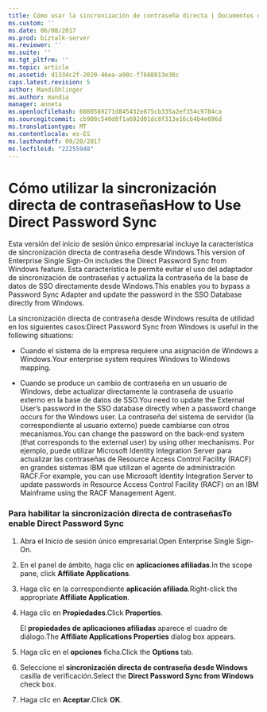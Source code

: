 ```yaml
---
title: Cómo usar la sincronización de contraseña directa | Documentos de Microsoft
ms.custom: ''
ms.date: 06/08/2017
ms.prod: biztalk-server
ms.reviewer: ''
ms.suite: ''
ms.tgt_pltfrm: ''
ms.topic: article
ms.assetid: d1334c2f-2020-46ea-a98c-f7688813e38c
caps.latest.revision: 5
author: MandiOhlinger
ms.author: mandia
manager: anneta
ms.openlocfilehash: 6080589271d845432e875cb335a2ef354c9784ca
ms.sourcegitcommit: cb908c540d8f1a692d01dc8f313e16cb4b4e696d
ms.translationtype: MT
ms.contentlocale: es-ES
ms.lasthandoff: 09/20/2017
ms.locfileid: "22255948"
---
```

# <a name="how-to-use-direct-password-sync"></a><span data-ttu-id="f0f74-102">Cómo utilizar la sincronización directa de contraseñas</span><span class="sxs-lookup"><span data-stu-id="f0f74-102">How to Use Direct Password Sync</span></span>
<span data-ttu-id="f0f74-103">Esta versión del inicio de sesión único empresarial incluye la característica de sincronización directa de contraseña desde Windows.</span><span class="sxs-lookup"><span data-stu-id="f0f74-103">This version of Enterprise Single Sign-On includes the Direct Password Sync from Windows feature.</span></span> <span data-ttu-id="f0f74-104">Esta característica le permite evitar el uso del adaptador de sincronización de contraseñas y actualiza la contraseña de la base de datos de SSO directamente desde Windows.</span><span class="sxs-lookup"><span data-stu-id="f0f74-104">This enables you to bypass a Password Sync Adapter and update the password in the SSO Database directly from Windows.</span></span>  
  
 <span data-ttu-id="f0f74-105">La sincronización directa de contraseña desde Windows resulta de utilidad en los siguientes casos:</span><span class="sxs-lookup"><span data-stu-id="f0f74-105">Direct Password Sync from Windows is useful in the following situations:</span></span>  
  
-   <span data-ttu-id="f0f74-106">Cuando el sistema de la empresa requiere una asignación de Windows a Windows.</span><span class="sxs-lookup"><span data-stu-id="f0f74-106">Your enterprise system requires Windows to Windows mapping.</span></span>  
  
-   <span data-ttu-id="f0f74-107">Cuando se produce un cambio de contraseña en un usuario de Windows, debe actualizar directamente la contraseña de usuario externo en la base de datos de SSO.</span><span class="sxs-lookup"><span data-stu-id="f0f74-107">You need to update the External User’s password in the SSO database directly when a password change occurs for the Windows user.</span></span> <span data-ttu-id="f0f74-108">La contraseña del sistema de servidor (la correspondiente al usuario externo) puede cambiarse con otros mecanismos.</span><span class="sxs-lookup"><span data-stu-id="f0f74-108">You can change the password on the back-end system (that corresponds to the external user) by using other mechanisms.</span></span> <span data-ttu-id="f0f74-109">Por ejemplo, puede utilizar Microsoft Identity Integration Server para actualizar las contraseñas de Resource Access Control Facility (RACF) en grandes sistemas IBM que utilizan el agente de administración RACF.</span><span class="sxs-lookup"><span data-stu-id="f0f74-109">For example, you can use Microsoft Identity Integration Server to update passwords in Resource Access Control Facility (RACF) on an IBM Mainframe using the RACF Management Agent.</span></span>  
  
### <a name="to-enable-direct-password-sync"></a><span data-ttu-id="f0f74-110">Para habilitar la sincronización directa de contraseñas</span><span class="sxs-lookup"><span data-stu-id="f0f74-110">To enable Direct Password Sync</span></span>  
  
1.  <span data-ttu-id="f0f74-111">Abra el Inicio de sesión único empresarial.</span><span class="sxs-lookup"><span data-stu-id="f0f74-111">Open Enterprise Single Sign-On.</span></span>  
  
2.  <span data-ttu-id="f0f74-112">En el panel de ámbito, haga clic en **aplicaciones afiliadas**.</span><span class="sxs-lookup"><span data-stu-id="f0f74-112">In the scope pane, click **Affiliate Applications**.</span></span>  
  
3.  <span data-ttu-id="f0f74-113">Haga clic en la correspondiente **aplicación afiliada**.</span><span class="sxs-lookup"><span data-stu-id="f0f74-113">Right-click the appropriate **Affiliate Application**.</span></span>  
  
4.  <span data-ttu-id="f0f74-114">Haga clic en **Propiedades**.</span><span class="sxs-lookup"><span data-stu-id="f0f74-114">Click **Properties**.</span></span>  
  
     <span data-ttu-id="f0f74-115">El **propiedades de aplicaciones afiliadas** aparece el cuadro de diálogo.</span><span class="sxs-lookup"><span data-stu-id="f0f74-115">The **Affiliate Applications Properties** dialog box appears.</span></span>  
  
5.  <span data-ttu-id="f0f74-116">Haga clic en el **opciones** ficha.</span><span class="sxs-lookup"><span data-stu-id="f0f74-116">Click the **Options** tab.</span></span>  
  
6.  <span data-ttu-id="f0f74-117">Seleccione el **sincronización directa de contraseña desde Windows** casilla de verificación.</span><span class="sxs-lookup"><span data-stu-id="f0f74-117">Select the **Direct Password Sync from Windows** check box.</span></span>  
  
7.  <span data-ttu-id="f0f74-118">Haga clic en **Aceptar**.</span><span class="sxs-lookup"><span data-stu-id="f0f74-118">Click **OK**.</span></span>